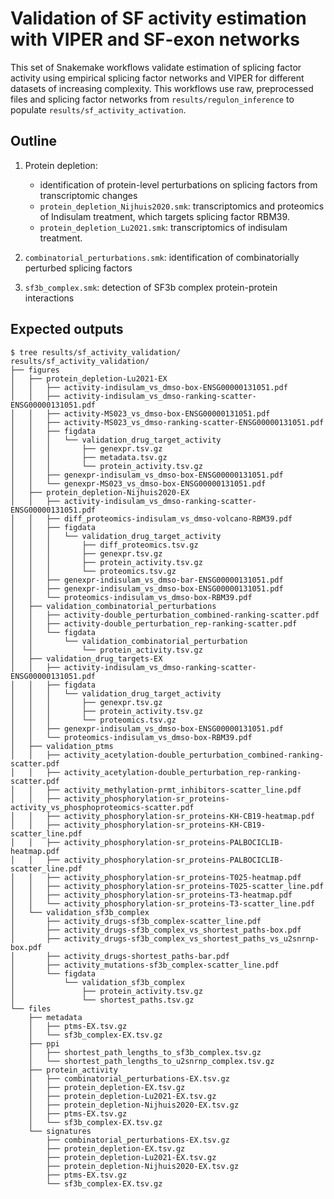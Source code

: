 # Validation of SF activity estimation with VIPER and SF-exon networks

This set of Snakemake workflows validate estimation of splicing factor activity using empirical splicing factor networks and VIPER for different datasets of increasing complexity. This workflows use raw, preprocessed files and splicing factor networks from `results/regulon_inference` to populate `results/sf_activity_activation`.

## Outline
1. Protein depletion: 
    - identification of protein-level perturbations on splicing factors from transcriptomic changes
    - `protein_depletion_Nijhuis2020.smk`: transcriptomics and proteomics of Indisulam treatment, which targets splicing factor RBM39.
    - `protein_depletion_Lu2021.smk`: transcriptomics of indisulam treatment.

2. `combinatorial_perturbations.smk`: identification of combinatorially perturbed splicing factors

3. `sf3b_complex.smk`: detection of SF3b complex protein-protein interactions

## Expected outputs
```{shell}
$ tree results/sf_activity_validation/
results/sf_activity_validation/
├── figures
│   ├── protein_depletion-Lu2021-EX
│   │   ├── activity-indisulam_vs_dmso-box-ENSG00000131051.pdf
│   │   ├── activity-indisulam_vs_dmso-ranking-scatter-ENSG00000131051.pdf
│   │   ├── activity-MS023_vs_dmso-box-ENSG00000131051.pdf
│   │   ├── activity-MS023_vs_dmso-ranking-scatter-ENSG00000131051.pdf
│   │   ├── figdata
│   │   │   └── validation_drug_target_activity
│   │   │       ├── genexpr.tsv.gz
│   │   │       ├── metadata.tsv.gz
│   │   │       └── protein_activity.tsv.gz
│   │   ├── genexpr-indisulam_vs_dmso-box-ENSG00000131051.pdf
│   │   └── genexpr-MS023_vs_dmso-box-ENSG00000131051.pdf
│   ├── protein_depletion-Nijhuis2020-EX
│   │   ├── activity-indisulam_vs_dmso-ranking-scatter-ENSG00000131051.pdf
│   │   ├── diff_proteomics-indisulam_vs_dmso-volcano-RBM39.pdf
│   │   ├── figdata
│   │   │   └── validation_drug_target_activity
│   │   │       ├── diff_proteomics.tsv.gz
│   │   │       ├── genexpr.tsv.gz
│   │   │       ├── protein_activity.tsv.gz
│   │   │       └── proteomics.tsv.gz
│   │   ├── genexpr-indisulam_vs_dmso-bar-ENSG00000131051.pdf
│   │   ├── genexpr-indisulam_vs_dmso-box-ENSG00000131051.pdf
│   │   └── proteomics-indisulam_vs_dmso-box-RBM39.pdf
│   ├── validation_combinatorial_perturbations
│   │   ├── activity-double_perturbation_combined-ranking-scatter.pdf
│   │   ├── activity-double_perturbation_rep-ranking-scatter.pdf
│   │   └── figdata
│   │       └── validation_combinatorial_perturbation
│   │           └── protein_activity.tsv.gz
│   ├── validation_drug_targets-EX
│   │   ├── activity-indisulam_vs_dmso-ranking-scatter-ENSG00000131051.pdf
│   │   ├── figdata
│   │   │   └── validation_drug_target_activity
│   │   │       ├── genexpr.tsv.gz
│   │   │       ├── protein_activity.tsv.gz
│   │   │       └── proteomics.tsv.gz
│   │   ├── genexpr-indisulam_vs_dmso-box-ENSG00000131051.pdf
│   │   └── proteomics-indisulam_vs_dmso-box-RBM39.pdf
│   ├── validation_ptms
│   │   ├── activity_acetylation-double_perturbation_combined-ranking-scatter.pdf
│   │   ├── activity_acetylation-double_perturbation_rep-ranking-scatter.pdf
│   │   ├── activity_methylation-prmt_inhibitors-scatter_line.pdf
│   │   ├── activity_phosphorylation-sr_proteins-activity_vs_phosphoproteomics-scatter.pdf
│   │   ├── activity_phosphorylation-sr_proteins-KH-CB19-heatmap.pdf
│   │   ├── activity_phosphorylation-sr_proteins-KH-CB19-scatter_line.pdf
│   │   ├── activity_phosphorylation-sr_proteins-PALBOCICLIB-heatmap.pdf
│   │   ├── activity_phosphorylation-sr_proteins-PALBOCICLIB-scatter_line.pdf
│   │   ├── activity_phosphorylation-sr_proteins-T025-heatmap.pdf
│   │   ├── activity_phosphorylation-sr_proteins-T025-scatter_line.pdf
│   │   ├── activity_phosphorylation-sr_proteins-T3-heatmap.pdf
│   │   └── activity_phosphorylation-sr_proteins-T3-scatter_line.pdf
│   └── validation_sf3b_complex
│       ├── activity_drugs-sf3b_complex-scatter_line.pdf
│       ├── activity_drugs-sf3b_complex_vs_shortest_paths-box.pdf
│       ├── activity_drugs-sf3b_complex_vs_shortest_paths_vs_u2snrnp-box.pdf
│       ├── activity_drugs-shortest_paths-bar.pdf
│       ├── activity_mutations-sf3b_complex-scatter_line.pdf
│       └── figdata
│           └── validation_sf3b_complex
│               ├── protein_activity.tsv.gz
│               └── shortest_paths.tsv.gz
└── files
    ├── metadata
    │   ├── ptms-EX.tsv.gz
    │   └── sf3b_complex-EX.tsv.gz
    ├── ppi
    │   ├── shortest_path_lengths_to_sf3b_complex.tsv.gz
    │   └── shortest_path_lengths_to_u2snrnp_complex.tsv.gz
    ├── protein_activity
    │   ├── combinatorial_perturbations-EX.tsv.gz
    │   ├── protein_depletion-EX.tsv.gz
    │   ├── protein_depletion-Lu2021-EX.tsv.gz
    │   ├── protein_depletion-Nijhuis2020-EX.tsv.gz
    │   ├── ptms-EX.tsv.gz
    │   └── sf3b_complex-EX.tsv.gz
    └── signatures
        ├── combinatorial_perturbations-EX.tsv.gz
        ├── protein_depletion-EX.tsv.gz
        ├── protein_depletion-Lu2021-EX.tsv.gz
        ├── protein_depletion-Nijhuis2020-EX.tsv.gz
        ├── ptms-EX.tsv.gz
        └── sf3b_complex-EX.tsv.gz
```